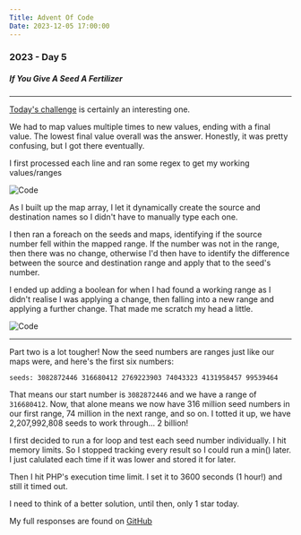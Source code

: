 ```yaml
---
Title: Advent Of Code
Date: 2023-12-05 17:00:00
---
```


### 2023 - Day 5

##### If You Give A Seed A Fertilizer

---

[Today's challenge](https://adventofcode.com/2023/day/5) is certainly an interesting one.

We had to map values multiple times to new values, ending with a final value. The lowest final value overall was the answer.
Honestly, it was pretty confusing, but I got there eventually.

I first processed each line and ran some regex to get my working values/ranges

![Code](https://stuff.yaf.ai/Uploads/adventofcode-2023-day-5-part-1-figure-1.png)

As I built up the map array, I let it dynamically create the source and destination names so I didn't have to manually type each one.

I then ran a foreach on the seeds and maps, identifying if the source number fell within the mapped range.
If the number was not in the range, then there was no change, otherwise I'd then have to identify the difference between the source and destination range and apply that to the seed's number.

I ended up adding a boolean for when I had found a working range as I didn't realise I was applying a change, then falling into a new range and applying a further change. That made me scratch my head a little.

![Code](https://stuff.yaf.ai/Uploads/adventofcode-2023-day-5-part-1-figure-1.png)

---

Part two is a lot tougher!
Now the seed numbers are ranges just like our maps were, and here's the first six numbers:

```
seeds: 3082872446 316680412 2769223903 74043323 4131958457 99539464
```

That means our start number is `3082872446` and we have a range of `316680412`.
Now, that alone means we now have 316 million seed numbers in our first range, 74 million in the next range, and so on.
I totted it up, we have 2,207,992,808 seeds to work through... 2 billion!

I first decided to run a for loop and test each seed number individually.
I hit memory limits. So I stopped tracking every result so I could run a min() later. I just calulated each time if it was lower and stored it for later.

Then I hit PHP's execution time limit. I set it to 3600 seconds (1 hour!) and still it timed out.

I need to think of a better solution, until then, only 1 star today.

My full responses are found on [GitHub](https://github.com/benyafai/adventofcode/tree/main/2023/05)